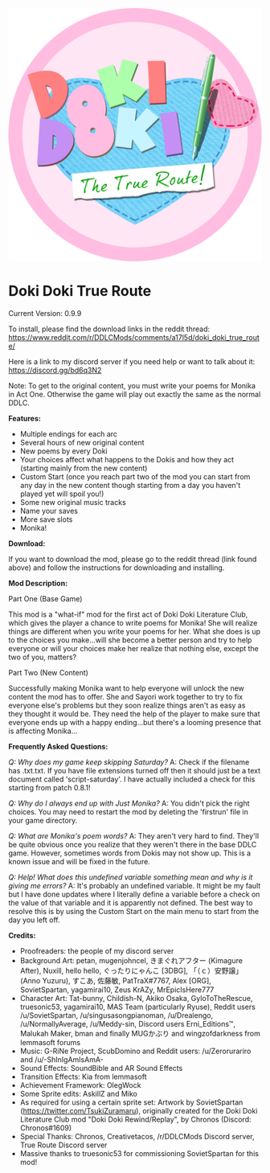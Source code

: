 ![True Route](https://github.com/CompleteMonochrome/ddlctrueroute/blob/master/mod_assets/gui/mod_logo.png?raw=True)

# Doki Doki True Route

Current Version: 0.9.9

To install, please find the download links in the reddit thread:
https://www.reddit.com/r/DDLCMods/comments/a17l5d/doki_doki_true_route/

Here is a link to my discord server if you need help or want to talk about it: https://discord.gg/bd6q3N2

Note: To get to the original content, you must write your poems for Monika in Act One. Otherwise the game will play out exactly the same as the normal DDLC.

**Features:**

- Multiple endings for each arc
- Several hours of new original content
- New poems by every Doki
- Your choices affect what happens to the Dokis and how they act (starting mainly from the new content)
- Custom Start (once you reach part two of the mod you can start from any day in the new content though starting from a day you haven't played yet will spoil you!)
- Some new original music tracks
- Name your saves
- More save slots
- Monika!

**Download:**

If you want to download the mod, please go to the reddit thread (link found above) and follow the instructions for downloading and installing.

**Mod Description:**

Part One (Base Game)

This mod is a "what-if" mod for the first act of Doki Doki Literature Club, which gives the player a chance to write poems for Monika! She will realize things are different when you write your poems for her. What she does is up to the choices you make...will she become a better person and try to help everyone or will your choices make her realize that nothing else, except the two of you, matters?

Part Two (New Content)

Successfully making Monika want to help everyone will unlock the new content the mod has to offer. She and Sayori work together to try to fix everyone else's problems but they soon realize things aren't as easy as they thought it would be. They need the help of the player to make sure that everyone ends up with a happy ending...but there's a looming presence that is affecting Monika...

**Frequently Asked Questions:**

*Q: Why does my game keep skipping Saturday?*
A: Check if the filename has .txt.txt. If you have file extensions turned off then it should just be a text document called 'script-saturday'. I have actually included a check for this starting from patch 0.8.1!

*Q: Why do I always end up with Just Monika?*
A: You didn't pick the right choices. You may need to restart the mod by deleting the 'firstrun' file in your game directory.

*Q: What are Monika's poem words?*
A: They aren't very hard to find. They'll be quite obvious once you realize that they weren't there in the base DDLC game. However, sometimes words from Dokis may not show up. This is a known issue and will be fixed in the future.

*Q: Help! What does this undefined variable something mean and why is it giving me errors?*
A: It's probably an undefined variable. It might be my fault but I have done updates where I literally define a variable before a check on the value of that variable and it is apparently not defined. The best way to resolve this is by using the Custom Start on the main menu to start from the day you left off.

**Credits:**

- Proofreaders: the people of my discord server
- Background Art: petan, mugenjohncel, きまぐれアフター (Kimagure After), Nuxill, hello hello, ぐったりにゃんこ [3DBG], 「（ｃ）安野譲」 (Anno Yuzuru), すこあ, 佐藤敏, PatTraX#7767, Alex [ORG], SovietSpartan, yagamirai10, Zeus KrAZy, MrEpicIsHere777
- Character Art: Tat-bunny, Childish-N, Akiko Osaka, GyloToTheRescue, truesonic53, yagamirai10, MAS Team (particularly Ryuse), Reddit users /u/SovietSpartan, /u/singusasongpianoman, /u/Drealengo, /u/NormallyAverage, /u/Meddy-sin, Discord users Erni_Editions™, Malukah Maker, bman and finally MUGかぶり and wingzofdarkness from lemmasoft forums
- Music: G-RiNe Project, ScubDomino and Reddit users: /u/Zerorurariro and /u/-ShInIgAmIsAmA-
- Sound Effects: SoundBible and AR Sound Effects
- Transition Effects: Kia from lemmasoft
- Achievement Framework: OlegWock
- Some Sprite edits: AskillZ and Miko
- As required for using a certain sprite set: Artwork by SovietSpartan (https://twitter.com/TsukiZuramaru), originally created for the Doki Doki Literature Club mod "Doki Doki Rewind/Replay", by Chronos (Discord: Chronos#1609)
- Special Thanks: Chronos, Creativetacos, /r/DDLCMods Discord server, True Route Discord server
- Massive thanks to truesonic53 for commissioning SovietSpartan for this mod!
